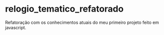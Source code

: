 # relogio_tematico_refatorado
Refatoração com os conhecimentos atuais do meu primeiro projeto feito em javascript.
